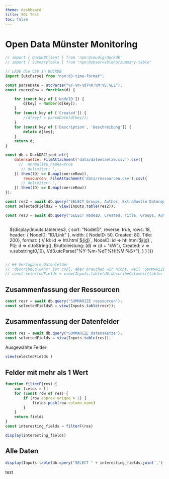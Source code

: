 ```yaml
---
theme: dashboard
title: SQL Test
toc: false
---
```


# Open Data Münster Monitoring

```js
// import { DuckDBClient } from 'npm:@cmudig/duckdb'
// import { SummaryTable } from "npm:@observablehq/summary-table"

// LADE die CSV in DUCKDB
import {utcParse} from "npm:d3-time-format";

const parseDate = utcParse("%Y-%m-%dT%H:%M:%S.%LZ");
const coerceRow = function(d) {

    for (const key of ['NodeID']) {
        d[key] = Number(d[key]);
    } 
    for (const key of ['Created']) {
        //d[key] = parseDate(d[key]);
    } 
    for (const key of ['Description', 'Beschreibung']) {
        delete d[key];
    } 
    return d;
}

const db = DuckDBClient.of({
    datensaetze: FileAttachment('data/datensaetze.csv').csv({
      //  normalize_names=true
       // delimiter: ',', 
    }).then((D) => D.map(coerceRow)),
        ressourcen: FileAttachment('data/ressourcen.csv').csv({
       // delimiter: ',', 
    }).then((D) => D.map(coerceRow))
});
```

```js 
const res2 = await db.query("SELECT Groups, Author, ExtraQuelle Datenquelle, count(*), min(NodeID) FROM  datensaetze WHERE Groups LIKE '\"Stadt%' GROUP BY Groups, Author, Datenquelle ORDER BY Datenquelle");
const selectedFields2 = view(Inputs.table(res2));
```

```js 
const res3 = await db.query("SELECT NodeID, Created, Title, Groups, Author, DDPublisher, DDOriginator, ExtraQuelle Datenquelle FROM datensaetze WHERE  Groups LIKE '\"Stadt M%'  AND Datenquelle = ''");
```


<div class="card" style="padding: 0">
  <div style="padding: 1em">
  ${display(Inputs.table(res3, {
      sort: "NodeID",
      reverse: true,
      rows: 18,
      header: 
        {
          NodeID: "ID/Link"
          },
        width: {
            NodeID: 50,
            Created: 80,
            Title: 200},
        format: {
//            Id: id => htl.html`<a href="https://www.marktstammdatenregister.de/MaStR/Einheit/Detail/EinheitDetailDrucken/${id}" target=_blank>${id}</a>`,
            NodeID: id => htl.html`<a href="https://opendata.stadt-muenster.de/node/${id}/edit" target=_blank>${id}</a>`,
            Plz: d => d.toString(), 
            Bruttoleistung: (d) => (d + "kW"),
            Created: v => v.substring(0,10), //d3.utcParse("%Y-%m-%dT%H:%M:%S+"),
        }
    }
  ))}
    </div>
</div>


```js 
// ## Verfügbare Datenfelder
// "describeColumns" ist cool, aber brauchen wir nicht, weil "SUMMARIZE" ist noch besser
// const selectedFields = view(Inputs.table(db.describeColumns({table: "batteries"})))
```

## Zusammenfassung der Ressourcen
```js 
const resr = await db.query("SUMMARIZE ressourcen");
const selectedFieldsR = view(Inputs.table(resr));
```


## Zusammenfassung der Datenfelder
```js 
const res = await db.query("SUMMARIZE datensaetze");
const selectedFields = view(Inputs.table(res));
```

Ausgewählte Felder:
```js 
view(selectedFields )
```




## Felder mit mehr als 1 Wert
```js
function filterF(res) {
    var fields = []
    for (const row of res) {
        if (row.approx_unique > 1) {
            fields.push(row.column_name)
        } 
    } 
    return fields
}
const interesting_fields = filterF(res)

display(interesting_fields)
```

## Alle Daten
```js 
display(Inputs.table(db.query("SELECT " + interesting_fields.join(',') + " FROM datensaetze")));
```
test